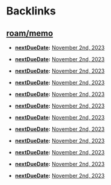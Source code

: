 
# Backlinks
## [roam/memo](<roam/memo.md>)
- **[nextDueDate](<nextDueDate.md>):** [November 2nd, 2023](<November 2nd, 2023.md>)

- **[nextDueDate](<nextDueDate.md>):** [November 2nd, 2023](<November 2nd, 2023.md>)

- **[nextDueDate](<nextDueDate.md>):** [November 2nd, 2023](<November 2nd, 2023.md>)

- **[nextDueDate](<nextDueDate.md>):** [November 2nd, 2023](<November 2nd, 2023.md>)

- **[nextDueDate](<nextDueDate.md>):** [November 2nd, 2023](<November 2nd, 2023.md>)

- **[nextDueDate](<nextDueDate.md>):** [November 2nd, 2023](<November 2nd, 2023.md>)

- **[nextDueDate](<nextDueDate.md>):** [November 2nd, 2023](<November 2nd, 2023.md>)

- **[nextDueDate](<nextDueDate.md>):** [November 2nd, 2023](<November 2nd, 2023.md>)

- **[nextDueDate](<nextDueDate.md>):** [November 2nd, 2023](<November 2nd, 2023.md>)

- **[nextDueDate](<nextDueDate.md>):** [November 2nd, 2023](<November 2nd, 2023.md>)

- **[nextDueDate](<nextDueDate.md>):** [November 2nd, 2023](<November 2nd, 2023.md>)

- **[nextDueDate](<nextDueDate.md>):** [November 2nd, 2023](<November 2nd, 2023.md>)

